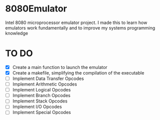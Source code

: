 # 8080Emulator
Intel 8080 microprocessor emulator project. I made this to learn how emulators work fundamentally and to improve my systems programming knowledge
# TO DO
- [X] Create a main function to launch the emulator
- [X] Create a makefile, simplifying the compilation of the executable
- [ ] Implement Data Transfer Opcodes
- [ ] Implement Arithmetic Opcodes
- [ ] Implement Logical Opcodes
- [ ] Implement Branch Opcodes
- [ ] Implement Stack Opcodes
- [ ] Implement I/O Opcodes
- [ ] Implement Special Opcodes
